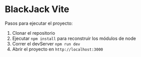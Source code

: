 # BlackJack Vite

Pasos para ejecutar el proyecto:

1. Clonar el repositorio
2. Ejecutar ```npm install``` para reconstruir los módulos de node
3. Correr el devServer ```npm run dev```
4. Abrir el proyecto en ```http://localhost:3000```